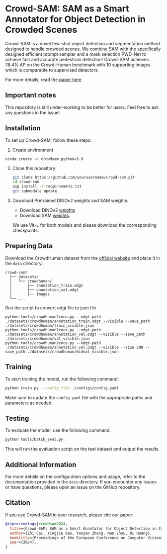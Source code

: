 
#  Crowd-SAM: SAM as a Smart Annotator for Object Detection in Crowded Scenes

Crowd-SAM is a novel few-shot object detection and segmentation method designed to handle crowded scenes. We combine SAM with the specifically designed efficient prompt  sampler and a mask selection PWD-Net to achieve fast and accurate pedestrian detection! Crowd-SAM achieves 78.4\% AP on the Crowd-Human benchmark with 10 supporting images which is comparable to supervised detectors. 

For more details, read the [paper here](https://arxiv.org/abs/2407.11464)

## Important notes
This repository is still under-working to be better for users. Feel free to ask any questions in the issue!

## Installation
To set up Crowd-SAM, follow these steps:
1. Create environment
```
conda create -n crowdsam python=3.9
```

2. Clone this repository:
   ```bash
   git clone https://github.com/yourusername/crowd-sam.git
   cd crowd-sam
   pip install -r requirements.txt
   git submodule update
   ```
3. Download Pretrained DINOv2 weights and SAM weights:
   - Download DINOv2 [weights](https://dl.fbaipublicfiles.com/dinov2/dinov2_vitl14/dinov2_vitl14_pretrain.pth)
   - Download SAM [weights](https://dl.fbaipublicfiles.com/segment_anything/sam_vit_l_0b3195.pth).
     
   We use Vit-L for both models and please download the corresponding checkpoints.
   
## Preparing Data

Download the CrowdHuman dataset from the [official website](https://www.crowdhuman.org) and place it in the `data` directory:
```
crowd-sam/
  ├── datasets/
  │   └── crowdhuman/
  │       ├── annotation_train.odgt
  │       ├── annotation_val.odgt
  │       ├── Images
  └── ...
```

Run the script to convert odgt file to json file
```
python tools/crowdhuman2coco.py --odgt-path ./datasets/crowdhuman/annotation_train.odgt --visible --save_path ./datasets/crowdhuman/train_visible.json
python tools/crowdhuman2coco.py --odgt-path ./datasets/crowdhuman/annotation_val.odgt --visible --save_path ./datasets/crowdhuman/val_visible.json
python tools/crowdhuman2coco.py --odgt-path ./datasets/crowdhuman/annotation_val.odgt --visible --size 500 --save_path ./datasets/crowdhuman/midval_visible.json

```
## Training

To start training the model, run the following command:
```bash
python train.py --config_file ./configs/config.yaml
```
Make sure to update the `config.yaml` file with the appropriate paths and parameters as needed.

## Testing

To evaluate the model, use the following command:
```bash
python tools/batch_eval.py
```
This will run the evaluation script on the test dataset and output the results.


## Additional Information

For more details on the configuration options and usage, refer to the documentation provided in the `docs` directory. If you encounter any issues or have questions, please open an issue on the GitHub repository.

## Citation

If you use Crowd-SAM in your research, please cite our paper:
```bibtex
@inproceedings{crowdsam2024,
  title={Crowd-SAM: SAM as a Smart Annotator for Object Detection in Crowded Scenes},
  author={Zhi Cai, Yingjie Gao, Yaoyan Zheng, Nan Zhou, Di Huang},
  booktitle={Proceedings of the European Conference on Computer Vision},
  year={2024},
}
```
